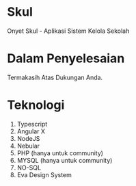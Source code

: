 # Skul
Onyet Skul - Aplikasi Sistem Kelola Sekolah

# Dalam Penyelesaian
Termakasih Atas Dukungan Anda.

# Teknologi

1. Typescript
2. Angular X
3. NodeJS
4. Nebular
5. PHP (hanya untuk community)
6. MYSQL (hanya untuk community)
7. NO-SQL
8. Eva Design System
